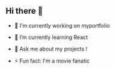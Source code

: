 

## Hi there 👋





- 🔭 I'm currently working on myportfolio

- 🌱 I’m currently learning React

- 💬 Ask me about my projects !

- ⚡ Fun fact: I'm a movie fanatic 

